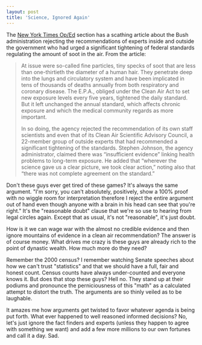 ```yaml
---
layout: post
title: 'Science, Ignored Again'
---
```

The [New York Times Op/Ed](http://www.nytimes.com/2006/10/14/opinion/14sat1.html?ex=1318478400&en=040978f4d0578e1b&ei=5090&partner=rssuserland&emc=rss) section has a scathing article about the Bush administration rejecting the recommendations of experts inside and outside the government who had urged a significant tightening of federal standards regulating the amount of soot in the air. From the article:

> At issue were so-called fine particles, tiny specks of soot that are less than one-thirtieth the diameter of a human hair. They penetrate deep into the lungs and circulatory system and have been implicated in tens of thousands of deaths annually from both respiratory and coronary disease. The E.P.A., obliged under the Clean Air Act to set new exposure levels every five years, tightened the daily standard. But it left unchanged the annual standard, which affects chronic exposure and which the medical community regards as more important.
> 
> In so doing, the agency rejected the recommendation of its own staff scientists and even that of its Clean Air Scientific Advisory Council, a 22-member group of outside experts that had recommended a significant tightening of the standards. Stephen Johnson, the agency administrator, claimed there was “insufficient evidence” linking health problems to long-term exposure. He added that “wherever the science gave us a clear picture, we took clear action,” noting also that “there was not complete agreement on the standard.”

Don't these guys ever get tired of these games? It's always the same argument. "I'm sorry, you can't absolutely, positively, show a 100% proof with no wiggle room for interpretation therefore I reject the entire argument out of hand even though anyone with a brain in his head can see that you're right." It's the "reasonable doubt" clause that we're so use to hearing from legal circles again. Except that as usual, it's not "reasonable", it's just doubt.

How is it we can wage war with the almost no credible evidence and then ignore mountains of evidence in a clean air recommendation? The answer is of course money. What drives me crazy is these guys are already rich to the point of dynastic wealth. How much more do they need?

Remember the 2000 census? I remember watching Senate speeches about how we can't trust "statistics" and that we should have a full, fair and honest count. Census counts have always under-counted and everyone knows it. But does that stop these guys? Hell no. They stand up at their podiums and pronounce the perniciousness of this "math" as a calculated attempt to distort the truth. The arguments are so thinly veiled as to be laughable.

It amazes me how arguments get twisted to favor whatever agenda is being put forth. What ever happened to well reasoned informed decisions? No, let's just ignore the fact finders and experts (unless they happen to agree with something we want) and add a few more millions to our own fortunes and call it a day. Sad. 
